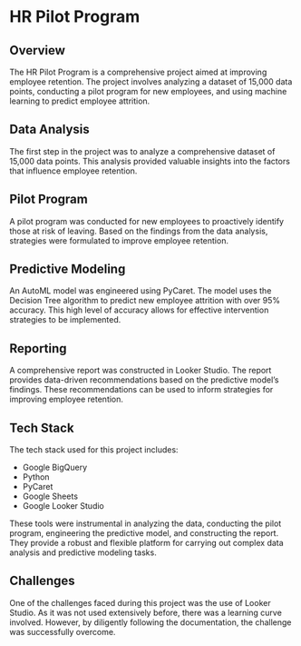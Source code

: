 # HR Pilot Program

## Overview
The HR Pilot Program is a comprehensive project aimed at improving employee retention. The project involves analyzing a dataset of 15,000 data points, conducting a pilot program for new employees, and using machine learning to predict employee attrition.

## Data Analysis
The first step in the project was to analyze a comprehensive dataset of 15,000 data points. This analysis provided valuable insights into the factors that influence employee retention.

## Pilot Program
A pilot program was conducted for new employees to proactively identify those at risk of leaving. Based on the findings from the data analysis, strategies were formulated to improve employee retention.

## Predictive Modeling
An AutoML model was engineered using PyCaret. The model uses the Decision Tree algorithm to predict new employee attrition with over 95% accuracy. This high level of accuracy allows for effective intervention strategies to be implemented.

## Reporting
A comprehensive report was constructed in Looker Studio. The report provides data-driven recommendations based on the predictive model’s findings. These recommendations can be used to inform strategies for improving employee retention.

## Tech Stack
The tech stack used for this project includes:
- Google BigQuery
- Python
- PyCaret
- Google Sheets
- Google Looker Studio

These tools were instrumental in analyzing the data, conducting the pilot program, engineering the predictive model, and constructing the report. They provide a robust and flexible platform for carrying out complex data analysis and predictive modeling tasks. 

## Challenges
One of the challenges faced during this project was the use of Looker Studio. As it was not used extensively before, there was a learning curve involved. However, by diligently following the documentation, the challenge was successfully overcome.
